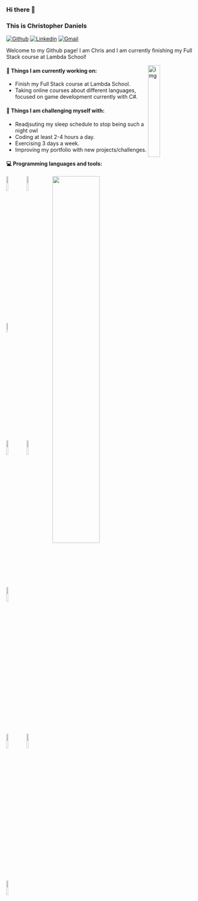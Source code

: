 ### Hi there 👋 
### This is Christopher Daniels

[![Github](https://img.shields.io/badge/-Github-000?style=flat&logo=Github&logoColor=white)](https://github.com/ChrisRDaniels)
[![Linkedin](https://img.shields.io/badge/-LinkedIn-blue?style=flat&logo=Linkedin&logoColor=white)](https://www.linkedin.com/in/chrisrdaniels/)
[![Gmail](https://img.shields.io/badge/-Gmail-c14438?style=flat&logo=Gmail&logoColor=white)](mailto:https://www.linkedin.com/in/chrisrdaniels/)

Welcome to my Github page! I am Chris and I am currently finishing my Full Stack course at Lambda School!  

<img align="right" alt="img" src="https://ca.slack-edge.com/ESZCHB482-W012BRME24W-645f64cb5c9a-512" width="25%" height="auto" />


#### 🌱 Things I am currently working on: 
- Finish my Full Stack course at Lambda School.
- Taking online courses about different languages, focused on game development currently with C#.


#### :muscle: Things I am challenging myself with:
- Readjsuting my sleep schedule to stop being such a night owl
- Coding at least 2-4 hours a day.
- Exercising 3 days a week.
- Improving my portfolio with new projects/challenges.

#### :computer: Programming languages and tools: 
<p>
  <img width="50%" align="right" src="https://github-readme-stats.vercel.app/api?username=ChrisRDaniels&show_icons=true&hide_border=true" />

<code><img width="10%" src="https://www.vectorlogo.zone/logos/postgresql/postgresql-ar21.svg"></code>
<code><img width="10%" src="https://www.vectorlogo.zone/logos/python/python-ar21.svg"></code>
<code><img width="8%" src="https://www.vectorlogo.zone/logos/reactjs/reactjs-ar21.svg"></code>
<br />
<code><img width="10%" src="https://www.vectorlogo.zone/logos/javascript/javascript-ar21.svg"></code>
<code><img width="10%" src="https://www.vectorlogo.zone/logos/nodejs/nodejs-ar21.svg"></code>
<code><img width="10%" src="https://res.cloudinary.com/practicaldev/image/fetch/s--bPfLa2SA--/c_imagga_scale,f_auto,fl_progressive,h_900,q_auto,w_1600/https://dev-to-uploads.s3.amazonaws.com/i/7qjjeinaev4703fiurwh.png"></code>
<br />
<code><img width="10%" src="https://redux.js.org/img/redux-logo-landscape.png"></code>
<code><img width="10%" src="https://yeisonpx.com/wp-content/uploads/2020/10/csharp_api.jpg"></code>
<code><img width="10%" src="https://www.vectorlogo.zone/logos/mongodb/mongodb-ar21.svg"></code>
</p>
